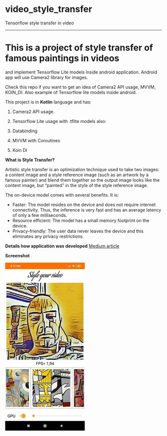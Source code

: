 # video_style_transfer
Tensorflow style transfer in video
____________________________________________________________

# This is a project of style transfer of famous paintings in videos
and implement Tensorflow Lite models inside android application.
Android app will use Camera2 library for images.

Check this repo if you want to get an idea of Camera2 API usage, MVVM, KOIN_DI. Also example of Tensorflow lite models inside android.

This project is in __Kotlin__ language and has:

1) Camera2 API usage.
2) Tensorflow Lite usage with .tflite models
also:

3) Databinding
4) MVVM with Coroutines
5) Koin DI

**What is Style Transfer?**

Artistic style transfer is an optimization technique used to take two images: a content image and a style reference image (such as an artwork by a famous painter) and blend them together so the output image looks like the content image, but “painted” in the style of the style reference image.

The on-device model comes with several benefits. It is:

- Faster: The model resides on the device and does not require internet connectivity. Thus, the inference is very fast and has an average latency of only a few milliseconds.
- Resource efficient: The model has a small memory footprint on the device.
- Privacy-friendly: The user data never leaves the device and this eliminates any privacy restrictions.

**Details how application was developed**
[Medium article](https://medium.com/@farmaker47/android-implementation-of-video-style-transfer-with-tensorflow-lite-models-9338a6d2a3ea)

**Screenshot**

<img src="video_style_transfer_myself.jpg" width="256" height="540">
